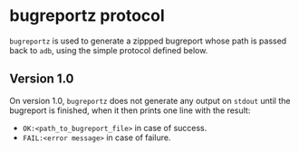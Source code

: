# bugreportz protocol

`bugreportz` is used to generate a zippped bugreport whose path is passed back to `adb`, using
the simple protocol defined below.


## Version 1.0
On version 1.0, `bugreportz` does not generate any output on `stdout` until the bugreport is
finished, when it then prints one line with the result:

- `OK:<path_to_bugreport_file>` in case of success.
- `FAIL:<error message>` in case of failure.
